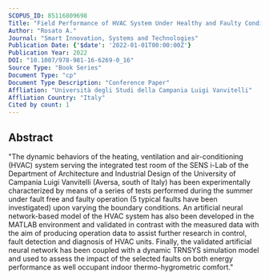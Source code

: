 ```yaml
---
SCOPUS_ID: 85116809698
Title: "Field Performance of HVAC System Under Healthy and Faulty Conditions During the Summer: Preliminary Development of a Simulation Model Based on Artificial Neural Networks"
Author: "Rosato A."
Journal: "Smart Innovation, Systems and Technologies"
Publication Date: {'$date': '2022-01-01T00:00:00Z'}
Publication Year: 2022
DOI: "10.1007/978-981-16-6269-0_16"
Source Type: "Book Series"
Document Type: "cp"
Document Type Description: "Conference Paper"
Affliation: "Università degli Studi della Campania Luigi Vanvitelli"
Affliation Country: "Italy"
Cited by count: 1
---
```


## Abstract
"The dynamic behaviors of the heating, ventilation and air-conditioning (HVAC) system serving the integrated test room of the SENS i-Lab of the Department of Architecture and Industrial Design of the University of Campania Luigi Vanvitelli (Aversa, south of Italy) has been experimentally characterized by means of a series of tests performed during the summer under fault free and faulty operation (5 typical faults have been investigated) upon varying the boundary conditions. An artificial neural network-based model of the HVAC system has also been developed in the MATLAB environment and validated in contrast with the measured data with the aim of producing operation data to assist further research in control, fault detection and diagnosis of HVAC units. Finally, the validated artificial neural network has been coupled with a dynamic TRNSYS simulation model and used to assess the impact of the selected faults on both energy performance as well occupant indoor thermo-hygrometric comfort."
